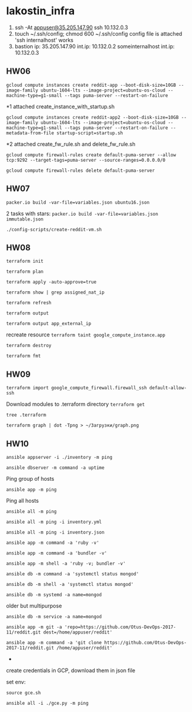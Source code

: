 # lakostin_infra

1. ssh -At appuser@35.205.147.90 ssh 10.132.0.3
2. touch ~/.ssh/config; chmod 600 ~/.ssh/config
 config file is attached
 'ssh internalhost' works
3. bastion ip: 35.205.147.90 int.ip: 10.132.0.2
   someinternalhost 	     int.ip: 10.132.0.3

## HW06

```gcloud compute instances create reddit-app --boot-disk-size=10GB --image-family ubuntu-1604-lts --image-project=ubuntu-os-cloud --machine-type=g1-small --tags puma-server --restart-on-failure```

*1 attached create_instance_with_startup.sh

```gcloud compute instances create reddit-app2 --boot-disk-size=10GB --image-family ubuntu-1604-lts --image-project=ubuntu-os-cloud --machine-type=g1-small --tags puma-server --restart-on-failure --metadata-from-file startup-script=startup.sh```

*2 attached create_fw_rule.sh and delete_fw_rule.sh

```gcloud compute firewall-rules create default-puma-server --allow tcp:9292 --target-tags=puma-server --source-ranges=0.0.0.0/0```

```gcloud compute firewall-rules delete default-puma-server```

## HW07

```packer.io build -var-file=variables.json ubuntu16.json```

2 tasks with stars:
```packer.io build -var-file=variables.json immutable.json```

```./config-scripts/create-reddit-vm.sh```

## HW08
```terraform init```

```terraform plan```

```terraform apply -auto-approve=true```

```terraform show | grep assigned_nat_ip```

```terraform refresh```

```terraform output```

```terraform output app_external_ip```

recreate resource
```terraform taint google_compute_instance.app```

```terraform destroy```

```terraform fmt```

## HW09
```terraform import google_compute_firewall.firewall_ssh default-allow-ssh```

Download modules to .terraform directory
```terraform get```

```tree .terraform```

```terraform graph | dot -Tpng > ~/Загрузки/graph.png```


## HW10

```ansible appserver -i ./inventory -m ping```

```ansible dbserver -m command -a uptime```

Ping group of hosts

```ansible app -m ping```

Ping all hosts

```ansible all -m ping```

```ansible all -m ping -i inventory.yml```

```ansible all -m ping -i inventory.json```

```ansible app -m command -a 'ruby -v'```

```ansible app -m command -a 'bundler -v'```

```ansible app -m shell -a 'ruby -v; bundler -v'```

```ansible db -m command -a 'systemctl status mongod'```

```ansible db -m shell -a 'systemctl status mongod'```

```ansible db -m systemd -a name=mongod```

older but multipurpose

```ansible db -m service -a name=mongod```

```ansible app -m git -a 'repo=https://github.com/Otus-DevOps-2017-11/reddit.git dest=/home/appuser/reddit'```

```ansible app -m command -a 'git clone https://github.com/Otus-DevOps-2017-11/reddit.git /home/appuser/reddit'```

*
create credentials in GCP, download them in json file

set env:

```source gce.sh```

```ansible all -i ./gce.py -m ping```
